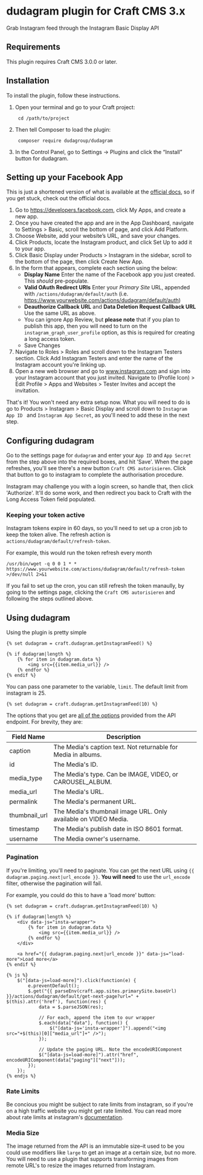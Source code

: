 # dudagram plugin for Craft CMS 3.x

Grab Instagram feed through the Instagram Basic Display API

## Requirements

This plugin requires Craft CMS 3.0.0 or later.

## Installation

To install the plugin, follow these instructions.

1. Open your terminal and go to your Craft project:

        cd /path/to/project

2. Then tell Composer to load the plugin:

        composer require dudagroup/dudagram

3. In the Control Panel, go to Settings → Plugins and click the “Install” button for dudagram.

## Setting up your Facebook App

This is just a shortened version of what is available at the [official docs](https://developers.facebook.com/docs/instagram-basic-display-api/getting-started), so if you get stuck, check out the official docs.

1. Go to https://developers.facebook.com, click My Apps, and create a new app.
2. Once you have created the app and are in the App Dashboard, navigate to Settings > Basic, scroll the bottom of page, and click Add Platform.
3. Choose Website, add your website’s URL, and save your changes.
4. Click Products, locate the Instagram product, and click Set Up to add it to your app.
5. Click Basic Display under Products > Instagram in the sidebar, scroll to the bottom of the page, then click Create New App.
6. In the form that appears, complete each section using the below:
    - **Display Name** Enter the name of the Facebook app you just created. This _should_ pre-populate.
    - **Valid OAuth Redirect URIs** Enter your _Primary Site_ URL, appended with `/actions/dudagram/default/auth` (i.e. https://www.yourwebsite.com/actions/dudagram/default/auth)
    - **Deauthorize Callback URL** and **Data Deletion Request Callback URL** Use the same URL as above.
    - You can ignore App Review, but **please note** that if you plan to publish this app, then you will need to turn on the `instagram_graph_user_profile` option, as this is required for creating a long access token.
    - Save Changes
7. Navigate to Roles > Roles and scroll down to the Instagram Testers section. Click Add Instagram Testers and enter the name of the Instagram account you're linking up.
8. Open a new web browser and go to www.instagram.com and sign into your Instagram account that you just invited. Navigate to (Profile Icon) > Edit Profile > Apps and Websites > Tester Invites and accept the invitation.

That's it! You won't need any extra setup now. What you will need to do is go to Products > Instagram > Basic Display and scroll down to `Instagram App ID
` and `Instagram App Secret`, as you'll need to add these in the next step.

## Configuring dudagram

Go to the settings page for `dudagram` and enter your `App ID` and `App Secret` from the step above into the required boxes, and hit 'Save'. When the page refreshes, you'll see there's a new button `Craft CMS autorisieren`. Click that button to go to instagram to complete the authorisation procedure.

Instagram may challenge you with a login screen, so handle that, then click 'Authorize'. It'll do some work, and then redirect you back to Craft with the Long Access Token field populated.

### Keeping your token active

Instagram tokens expire in 60 days, so you'll need to set up a cron job to keep the token alive. The refresh action is `actions/dudagram/default/refresh-token`.

For example, this would run the token refresh every month

```
/usr/bin/wget -q 0 0 1 * * https://www.yourwebsite.com/actions/dudagram/default/refresh-token >/dev/null 2>&1
```

If you fail to set up the cron, you can still refresh the token manaully, by going to the settings page, clicking the `Craft CMS autorisieren` and following the steps outlined above.

## Using dudagram

Using the plugin is pretty simple

```
{% set dudagram = craft.dudagram.getInstagramFeed() %}

{% if dudagram|length %}
    {% for item in dudagram.data %}
        <img src={{item.media_url}} />
    {% endfor %}
{% endif %}
```

You can pass one parameter to the variable, `limit`. The default limit from instagram is 25.

```
{% set dudagram = craft.dudagram.getInstagramFeed(10) %}
```

The options that you get are [all of the options](https://developers.facebook.com/docs/instagram-basic-display-api/reference/media#fields) provided from the API endpoint. For brevity, they are:

| Field Name | Description |
| --- | --- |
| caption | The Media's caption text. Not returnable for Media in albums. |
| id | The Media's ID. |
| media_type | The Media's type. Can be IMAGE, VIDEO, or CAROUSEL_ALBUM. |
| media_url | The Media's URL. |
| permalink | The Media's permanent URL. |
| thumbnail_url | The Media's thumbnail image URL. Only available on VIDEO Media. |
| timestamp | The Media's publish date in ISO 8601 format. |
| username | The Media owner's username. |

### Pagination

If you're limiting, you'll need to paginate. You can get the next URL using `{{ dudagram.paging.next|url_encode }}`. **You will need** to use the `url_encode` filter, otherwise the pagination will fail.

For example, you could do this to have a 'load more' button:
```
{% set dudagram = craft.dudagram.getInstagramFeed(10) %}

{% if dudagram|length %}
    <div data-js="insta-wrapper">
        {% for item in dudagram.data %}
            <img src={{item.media_url}} />
        {% endfor %}
    </div>

    <a href="{{ dudagram.paging.next|url_encode }}" data-js="load-more">Load more</a>
{% endif %}

{% js %}
    $("[data-js=load-more]").click(function(e) {
        e.preventDefault();
        $.get("{{ parseEnv(craft.app.sites.primarySite.baseUrl) }}/actions/dudagram/default/get-next-page?url=" + $(this).attr('href'), function(res) {
            data = $.parseJSON(res);

            // For each, append the item to our wrapper
            $.each(data["data"], function() {
                $("[data-js='insta-wrapper']").append("<img src="+$(this)[0]["media_url"]+" />");
            });

            // Update the paging URL. Note the encodeURIComponent
            $("[data-js=load-more]").attr("href", encodeURIComponent(data["paging"]["next"]));
        });
    });
{% endjs %}
```

### Rate Limits

Be concious you might be subject to rate limits from instagram, so if you're on a high traffic website you might get rate limited. You can read more about rate limits at instagram's [documentation](https://developers.facebook.com/docs/graph-api/overview/rate-limiting#instagram).

### Media Size

The image returned from the API is an immutable size–it used to be you could use modifiers like `large` to get an image at a certain size, but no more. You will need to use a plugin that supports transforming images from remote URL's to resize the images returned from Instagram.

